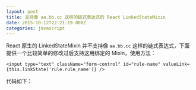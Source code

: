 ```yaml
---
layout: post
title: 支持像 aa.bb.cc 这样的链式表达式的 React LinkedStateMixin
date: 2015-10-12T22:21:19.000Z
categories: javascript
---
```


React 原生的 LinkedStateMixin 并不支持像 `aa.bb.cc` 这样的链式表达式，下面提供一个比较简单的修改过后支持这用绑定的 Mixin，使用方法：

    <input type="text" className="form-control" id="rule-name" valueLink={this.linkState('rule.rule_name')} />

代码如下：

<script src="https://gist.github.com/jo32/977fa29012f2acd3d60a.js"></script>